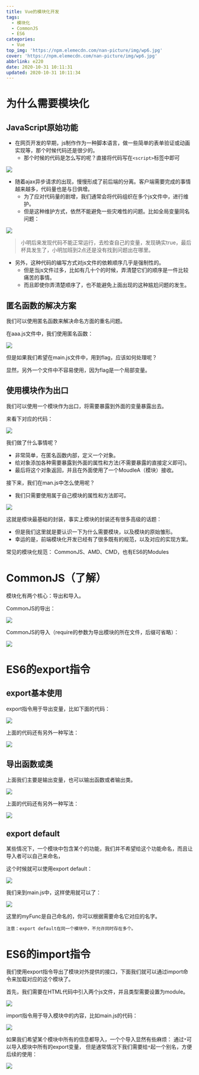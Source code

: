 ```yaml
---
title: Vue的模块化开发
tags:
  - 模块化
  - CommonJS
  - ES6
categories:
  - Vue
top_img: 'https://npm.elemecdn.com/nan-picture/img/wp6.jpg'
cover: 'https://npm.elemecdn.com/nan-picture/img/wp6.jpg'
abbrlink: e220
date: 2020-10-31 10:11:31
updated: 2020-10-31 10:11:34
---
```




# 为什么需要模块化

## JavaScript原始功能

- 在网页开发的早期，js制作作为一种脚本语言，做一些简单的表单验证或动画实现等，那个时候代码还是很少的。
  - 那个时候的代码是怎么写的呢？直接将代码写在`<script>`标签中即可

![](https://npm.elemecdn.com/nan-picture/blog/20220706215006.png)

- 随着ajax异步请求的出现，慢慢形成了前后端的分离。客户端需要完成的事情越来越多，代码量也是与日俱增。
  - 为了应对代码量的剧增，我们通常会将代码组织在多个js文件中，进行维护。
  - 但是这种维护方式，依然不能避免一些灾难性的问题。比如全局变量同名问题：

![](https://npm.elemecdn.com/nan-picture/blog/20220706215005.png)

> 小明后来发现代码不能正常运行，去检查自己的变量，发现确实true，最后杯具发生了，小明加班到2点还是没有找到问题出在哪里。

- 另外，这种代码的编写方式对js文件的依赖顺序几乎是强制性的。
  - 但是当js文件过多，比如有几十个的时候，弄清楚它们的顺序是一件比较痛苦的事情。
  - 而且即使你弄清楚顺序了，也不能避免上面出现的这种尴尬问题的发生。



## 匿名函数的解决方案

我们可以使用匿名函数来解决命名方面的重名问题。

在aaa.js文件中，我们使用匿名函数：

![](https://npm.elemecdn.com/nan-picture/blog/20220706215007.png)

但是如果我们希望在main.js文件中，用到flag，应该如何处理呢？

显然，另外一个文件中不容易使用，因为flag是一个局部变量。



## 使用模块作为出口

我们可以使用一个模块作为出口，将需要暴露到外面的变量暴露出去。

来看下对应的代码：

![](https://npm.elemecdn.com/nan-picture/blog/20220706215008.png)

我们做了什么事情呢？

- 非常简单，在匿名函数内部，定义一个对象。
- 给对象添加各种需要暴露到外面的属性和方法(不需要暴露的直接定义即可)。
- 最后将这个对象返回，并且在外面使用了一个MoudleA（模块）接收。

接下来，我们在man.js中怎么使用呢？

- 我们只需要使用属于自己模块的属性和方法即可。

![](https://npm.elemecdn.com/nan-picture/blog/20220706215009.png)



这就是模块最基础的封装，事实上模块的封装还有很多高级的话题：

- 但是我们这里就是要认识一下为什么需要模块，以及模块的原始雏形。
- 幸运的是，前端模块化开发已经有了很多既有的规范，以及对应的实现方案。

常见的模块化规范：
CommonJS、AMD、CMD，也有ES6的Modules



# CommonJS（了解）

模块化有两个核心：导出和导入。

CommonJS的导出：

![](https://npm.elemecdn.com/nan-picture/blog/20220706215010.png)

CommonJS的导入（require的参数为导出模块的所在文件，后缀可省略）：

![](https://npm.elemecdn.com/nan-picture/blog/20220706215011.png)



# ES6的export指令

## export基本使用

export指令用于导出变量，比如下面的代码：

![](https://npm.elemecdn.com/nan-picture/blog/20220706215012.png)

上面的代码还有另外一种写法：

![](https://npm.elemecdn.com/nan-picture/blog/20220706215013.png)



## 导出函数或类

上面我们主要是输出变量，也可以输出函数或者输出类。

![](https://npm.elemecdn.com/nan-picture/blog/20220706215014.png)

上面的代码还有另外一种写法：

![](https://npm.elemecdn.com/nan-picture/blog/20220706215015.png)



## export default

某些情况下，一个模块中包含某个的功能，我们并不希望给这个功能命名，而且让导入者可以自己来命名，

这个时候就可以使用export default：

![](https://npm.elemecdn.com/nan-picture/blog/20220706215016.png)

我们来到main.js中，这样使用就可以了：

![](https://npm.elemecdn.com/nan-picture/blog/20220706215017.png)

这里的myFunc是自己命名的，你可以根据需要命名它对应的名字。

`注意：export default在同一个模块中，不允许同时存在多个。`



# ES6的import指令

我们使用export指令导出了模块对外提供的接口，下面我们就可以通过import命令来加载对应的这个模块了。

首先，我们需要在HTML代码中引入两个js文件，并且类型需要设置为module。

![](https://npm.elemecdn.com/nan-picture/blog/20201031100855.png)



import指令用于导入模块中的内容，比如main.js的代码：

![](https://npm.elemecdn.com/nan-picture/blog/20201031100902.png)



如果我们希望某个模块中所有的信息都导入，一个个导入显然有些麻烦：
通过`*`可以导入模块中所有的export变量，
但是通常情况下我们需要给`*`起一个别名，方便后续的使用：

![](https://npm.elemecdn.com/nan-picture/blog/20201031100908.png)